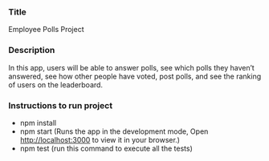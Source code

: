 ### Title
Employee Polls Project

### Description

In this app, users will be able to answer polls, see which polls they haven’t answered, see how other people have voted, post polls, and see the ranking of users on the leaderboard.

### Instructions to run project

- npm install
- npm start (Runs the app in the development mode, Open [http://localhost:3000](http://localhost:3000) to view it in your browser.)
- npm test (run this command to execute all the tests)

